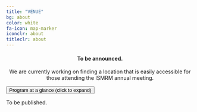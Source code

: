 ```yaml
---
title: "VENUE"
bg: about
color: white
fa-icon: map-marker
iconclr: about
titleclr: about
---
```



<center><h4>To be announced.</h4>

<p>We are currently working on finding a location that is easily accessible for those attending the ISMRM annual meeting.</p>

</center>

<button class="accordion" onclick="collapsable()">Program at a glance (click to expand)</button>

<div class="panel">
  <p>To be published.</p>
</div>


